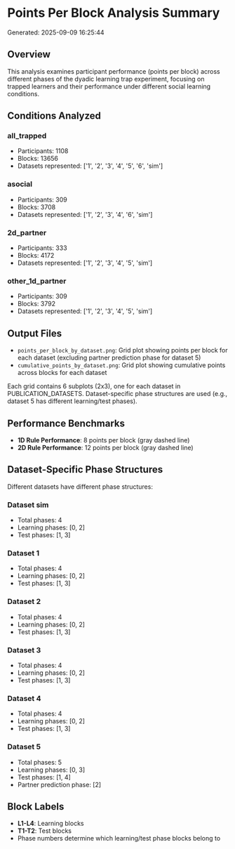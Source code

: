 # Points Per Block Analysis Summary

Generated: 2025-09-09 16:25:44

## Overview

This analysis examines participant performance (points per block) across different phases of the dyadic learning trap experiment, focusing on trapped learners and their performance under different social learning conditions.

## Conditions Analyzed

### all_trapped
- Participants: 1108
- Blocks: 13656
- Datasets represented: ['1', '2', '3', '4', '5', '6', 'sim']

### asocial
- Participants: 309
- Blocks: 3708
- Datasets represented: ['1', '2', '3', '4', '6', 'sim']

### 2d_partner
- Participants: 333
- Blocks: 4172
- Datasets represented: ['1', '2', '3', '4', '5', 'sim']

### other_1d_partner
- Participants: 309
- Blocks: 3792
- Datasets represented: ['1', '2', '3', '4', '5', 'sim']

## Output Files

- `points_per_block_by_dataset.png`: Grid plot showing points per block for each dataset (excluding partner prediction phase for dataset 5)
- `cumulative_points_by_dataset.png`: Grid plot showing cumulative points across blocks for each dataset

Each grid contains 6 subplots (2x3), one for each dataset in PUBLICATION_DATASETS.
Dataset-specific phase structures are used (e.g., dataset 5 has different learning/test phases).

## Performance Benchmarks

- **1D Rule Performance**: 8 points per block (gray dashed line)
- **2D Rule Performance**: 12 points per block (gray dashed line)

## Dataset-Specific Phase Structures

Different datasets have different phase structures:

### Dataset sim
- Total phases: 4
- Learning phases: [0, 2]
- Test phases: [1, 3]

### Dataset 1
- Total phases: 4
- Learning phases: [0, 2]
- Test phases: [1, 3]

### Dataset 2
- Total phases: 4
- Learning phases: [0, 2]
- Test phases: [1, 3]

### Dataset 3
- Total phases: 4
- Learning phases: [0, 2]
- Test phases: [1, 3]

### Dataset 4
- Total phases: 4
- Learning phases: [0, 2]
- Test phases: [1, 3]

### Dataset 5
- Total phases: 5
- Learning phases: [0, 3]
- Test phases: [1, 4]
- Partner prediction phase: [2]

## Block Labels

- **L1-L4**: Learning blocks
- **T1-T2**: Test blocks
- Phase numbers determine which learning/test phase blocks belong to
